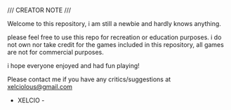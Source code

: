 /// CREATOR NOTE ///

Welcome to this repository, i am still a newbie and hardly knows anything.

please feel free to use this repo for recreation or education purposes.
i do not own nor take credit for the games included in this repository, all games are not for commercial purposes.

i hope everyone enjoyed and had fun playing!




Please contact me if you have any critics/suggestions at xelciolous@gmail.com

- XELCIO -
